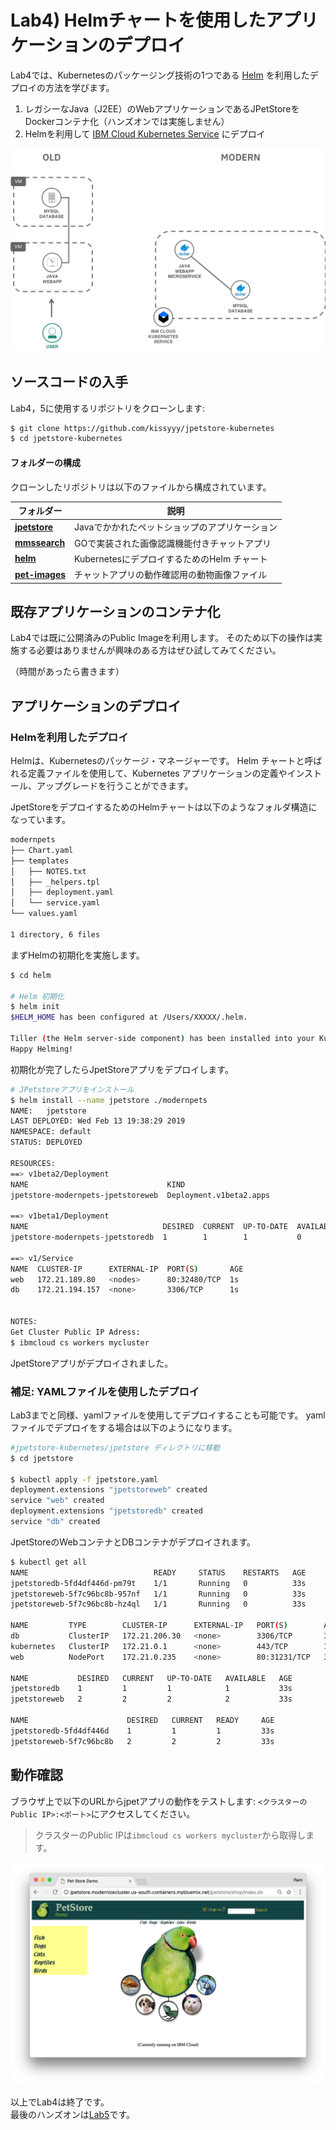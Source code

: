 # Lab4) Helmチャートを使用したアプリケーションのデプロイ

Lab4では、Kubernetesのパッケージング技術の1つである [Helm](https://helm.sh/) を利用したデプロイの方法を学びます。

1. レガシーなJava（J2EE）のWebアプリケーションであるJPetStoreをDockerコンテナ化（ハンズオンでは実施しません）
2. Helmを利用して [IBM Cloud Kubernetes Service](https://www.ibm.com/cloud/container-service) にデプロイ

![](images/jpet-architecture.png)

## ソースコードの入手
Lab4，5に使用するリポジトリをクローンします:

```bash
$ git clone https://github.com/kissyyy/jpetstore-kubernetes
$ cd jpetstore-kubernetes
```

#### フォルダーの構成
クローンしたリポジトリは以下のファイルから構成されています。

| フォルダー | 説明 |
| ---- | ----------- |
|[**jpetstore**](https://github.com/kissyyy/jpetstore-kubernetes/jpetstore)| Javaでかかれたペットショップのアプリケーション |
|[**mmssearch**](https://github.com/kissyyy/jpetstore-kubernetes/mmssearch)| GOで実装された画像認識機能付きチャットアプリ |
|[**helm**](https://github.com/kissyyy/jpetstore-kubernetes/helm)| KubernetesにデプロイするためのHelm チャート |
|[**pet-images**](https://github.com/kissyyy/jpetstore-kubernetes/pet-images)| チャットアプリの動作確認用の動物画像ファイル |

## 既存アプリケーションのコンテナ化
Lab4では既に公開済みのPublic Imageを利用します。
そのため以下の操作は実施する必要はありませんが興味のある方はぜひ試してみてください。

（時間があったら書きます）

## アプリケーションのデプロイ

### Helmを利用したデプロイ
Helmは、Kubernetesのパッケージ・マネージャーです。 Helm チャートと呼ばれる定義ファイルを使用して、Kubernetes アプリケーションの定義やインストール、アップグレードを行うことができます。

JpetStoreをデプロイするためのHelmチャートは以下のようなフォルダ構造になっています。

```bash
modernpets
├── Chart.yaml
├── templates
│   ├── NOTES.txt
│   ├── _helpers.tpl
│   ├── deployment.yaml
│   └── service.yaml
└── values.yaml

1 directory, 6 files
```

まずHelmの初期化を実施します。

```bash
$ cd helm

# Helm 初期化
$ helm init
$HELM_HOME has been configured at /Users/XXXXX/.helm.

Tiller (the Helm server-side component) has been installed into your Kubernetes Cluster.
Happy Helming!
```

初期化が完了したらJpetStoreアプリをデプロイします。

```bash
# JPetstoreアプリをインストール
$ helm install --name jpetstore ./modernpets
NAME:   jpetstore
LAST DEPLOYED: Wed Feb 13 19:38:29 2019
NAMESPACE: default
STATUS: DEPLOYED

RESOURCES:
==> v1beta2/Deployment
NAME                               KIND
jpetstore-modernpets-jpetstoreweb  Deployment.v1beta2.apps

==> v1beta1/Deployment
NAME                              DESIRED  CURRENT  UP-TO-DATE  AVAILABLE  AGE
jpetstore-modernpets-jpetstoredb  1        1        1           0          1s

==> v1/Service
NAME  CLUSTER-IP      EXTERNAL-IP  PORT(S)       AGE
web   172.21.189.80   <nodes>      80:32480/TCP  1s
db    172.21.194.157  <none>       3306/TCP      1s


NOTES:
Get Cluster Public IP Adress:
$ ibmcloud cs workers mycluster
```

JpetStoreアプリがデプロイされました。

### 補足: YAMLファイルを使用したデプロイ

Lab3までと同様、yamlファイルを使用してデプロイすることも可能です。
yamlファイルでデプロイをする場合は以下のようになります。

```bash
#jpetstore-kubernetes/jpetstore ディレクトリに移動
$ cd jpetstore

$ kubectl apply -f jpetstore.yaml
deployment.extensions "jpetstoreweb" created
service "web" created
deployment.extensions "jpetstoredb" created
service "db" created
```

JpetStoreのWebコンテナとDBコンテナがデプロイされます。

```bash
$ kubectl get all
NAME                            READY     STATUS    RESTARTS   AGE
jpetstoredb-5fd4df446d-pm79t    1/1       Running   0          33s
jpetstoreweb-5f7c96bc8b-957nf   1/1       Running   0          33s
jpetstoreweb-5f7c96bc8b-hz4ql   1/1       Running   0          33s

NAME         TYPE        CLUSTER-IP      EXTERNAL-IP   PORT(S)        AGE
db           ClusterIP   172.21.206.30   <none>        3306/TCP       32s
kubernetes   ClusterIP   172.21.0.1      <none>        443/TCP        1h
web          NodePort    172.21.0.235    <none>        80:31231/TCP   33s

NAME           DESIRED   CURRENT   UP-TO-DATE   AVAILABLE   AGE
jpetstoredb    1         1         1            1           33s
jpetstoreweb   2         2         2            2           33s

NAME                      DESIRED   CURRENT   READY     AGE
jpetstoredb-5fd4df446d    1         1         1         33s
jpetstoreweb-5f7c96bc8b   2         2         2         33s
```

## 動作確認

ブラウザ上で以下のURLからjpetアプリの動作をテストします:
`<クラスターのPublic IP>:<ポート>`にアクセスしてください。

> クラスターのPublic IPは`ibmcloud cs workers mycluster`から取得します。

   ![](images/petstore.png)

以上でLab4は終了です。  
最後のハンズオンは[Lab5](../Lab5/)です。
